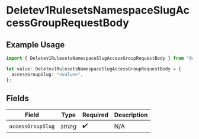 # Deletev1RulesetsNamespaceSlugAccessGroupRequestBody

## Example Usage

```typescript
import { Deletev1RulesetsNamespaceSlugAccessGroupRequestBody } from "@scalar/sdk/models/operations";

let value: Deletev1RulesetsNamespaceSlugAccessGroupRequestBody = {
  accessGroupSlug: "<value>",
};
```

## Fields

| Field              | Type               | Required           | Description        |
| ------------------ | ------------------ | ------------------ | ------------------ |
| `accessGroupSlug`  | *string*           | :heavy_check_mark: | N/A                |